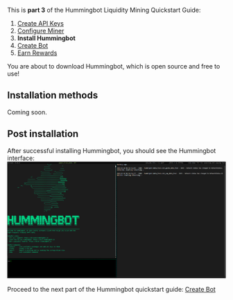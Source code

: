 This is **part 3** of the Hummingbot Liquidity Mining Quickstart Guide:

  1. [Create API Keys]
  2. [Configure Miner]
  3. **Install Hummingbot**
  4. [Create Bot]
  5. [Earn Rewards]

You are about to download Hummingbot, which is open source and free to use!

## Installation methods

Coming soon.

## Post installation

After successful installing Hummingbot, you should see the Hummingbot interface:
![Hummingbot CLI](./3-a-hummingbot-cli.png)

Proceed to the next part of the Hummingbot quickstart guide: [Create Bot][Create Bot]

[Create API Keys]: 1-create-keys.md
[Configure Miner]: 2-configure-miner.md
[Create Bot]: 4-create-bot.md
[Earn Rewards]: 5-earn-rewards.md
